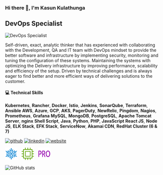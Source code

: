 ### Hi there 👋, I'm Kasun Kulathunga
## DevOps Specialist
![DevOps Specialist](https://ibagroupit.com/wp-content/uploads/2020/05/banner_1300-357_devops.png)

Self-driven, exact, analytic thinker that has experienced with collaborating with the Development, QA and IT team with DevOps mindset to provide the better software and infrastructure by implementing security, monitoring and tuning the configuration of these systems. Maintaining the systems with optimizing the Delivery infrastructure by improving performance, scalability and efficiency of the setup. Driven by technical challenges and is always eager to find better and more efficient ways of delivering solutions to the customer.

#### 💻 Technical Skills

**Kubernetes**, **Rancher**, **Docker**, **Istio**, **Jenkins**, **SonarQube**, **Terraform**, **Ansible** 
**AWS**, **Azure**, **GCP**, **AKS**, **PagerDuty**, **NewRelic**, **Pingdom**, **Nagios**, **Prometheus**, **Grafana** 
**MySQL**, **MongoDB**, **PostgreSQL**, **Apache Tomcat Server**, **nginx** 
**Shell Script**, **Java**, **Python**, **PHP**, **JavaScript** 
**React JS**, **Node JS**, **ELK Stack**, **EFK Stack**, **ServiceNow**, **Akamai CDN**, **RedHat Cluster (6 & 7)** 



[<img src='https://cdn.jsdelivr.net/npm/simple-icons@3.0.1/icons/github.svg' alt='github' height='40'>](https://github.com/KasunKulathunga)  [<img src='https://cdn.jsdelivr.net/npm/simple-icons@3.0.1/icons/linkedin.svg' alt='linkedin' height='40'>](https://www.linkedin.com/in/kasun-kulathunga-206b2b99/)  [<img src='https://cdn.jsdelivr.net/npm/simple-icons@3.0.1/icons/icloud.svg' alt='website' height='40'>](https://kasunkulathungalk.netlify.app/)  

<a href='https://archiveprogram.github.com/'><img src='https://raw.githubusercontent.com/acervenky/animated-github-badges/master/assets/acbadge.gif' width='40' height='40'></a> <a href='https://docs.github.com/en/developers'><img src='https://raw.githubusercontent.com/acervenky/animated-github-badges/master/assets/devbadge.gif' width='40' height='40'></a> <a href='https://github.com/pricing'><img src='https://raw.githubusercontent.com/acervenky/animated-github-badges/master/assets/pro.gif' width='40' height='40'></a> 

![GitHub stats](https://github-readme-stats.vercel.app/api?username=KasunKulathunga&show_icons=true)  

